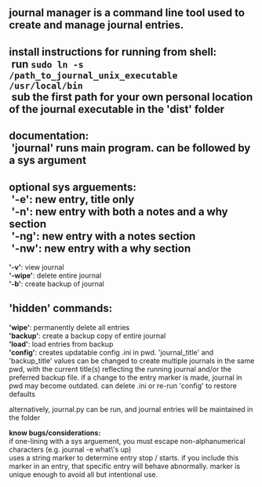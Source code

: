 ## journal manager is a command line tool used to create and manage journal entries.

## install instructions for running from shell:<br /> run `sudo ln -s /path_to_journal_unix_executable /usr/local/bin`<br /> sub the first path for your own personal location of the journal executable in the 'dist' folder<br />

## documentation:<br /> 'journal' runs main program. can be followed by a sys argument<br />

## optional sys arguements:<br /> **'-e'**: new entry, title only<br /> **'-n'**: new entry with both a notes and a why section<br /> **'-ng'**: new entry with a notes section<br /> **'-nw'**: new entry with a why section<br />
**'-v'**: view journal<br />
**'-wipe'**: delete entire journal<br />
**'-b'**: create backup of journal

## 'hidden' commands:<br />
**'wipe'**: permanently delete all entries<br />
**'backup'**: create a backup copy of entire journal<br />
**'load'**: load entries from backup<br />
**'config'**: creates updatable config .ini in pwd. 'journal_title' and 'backup_title' values can be changed to create multiple journals in the same pwd, with the current title(s) reflecting the running journal and/or the preferred backup file. if a change to the entry marker is made, journal in pwd may become outdated. can delete .ini or re-run 'config' to restore defaults<br />

alternatively, journal.py can be run, and journal entries will be maintained in the folder

**know bugs/considerations:**<br />
if one-lining with a sys arguement, you must escape non-alphanumerical characters (e.g. journal -e what\\'s up)<br />
uses a string marker to determine entry stop / starts. if you include this marker in an entry, that specific entry will behave abnormally. marker is unique enough to avoid all but intentional use.